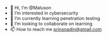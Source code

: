 - 👋 Hi, I’m @Maluson
- 👀 I’m interested in cybersecurity
- 🌱 I’m currently learning penetration testing
- 💞️ I’m looking to collaborate on learning
- 📫 How to reach me prinsnadin@gmail.com

<!---
Maluson/Maluson is a ✨ special ✨ repository because its `README.md` (this file) appears on your GitHub profile.
You can click the Preview link to take a look at your changes.
--->
